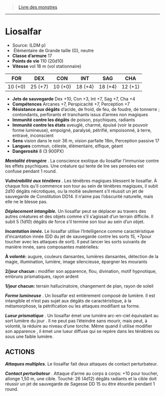 ﻿> [Livre des monstres](tome_of_beasts.md)

---

# Liosalfar

- Source: (LDM p)
-  Élémentaire de Grande taille (G), neutre
- **Classe d’armure** 17
- **Points de vie** 110 (20d10)
- **Vitesse** vol 18 m (vol stationnaire)

|FOR|DEX|CON|INT|SAG|CHA|
|---|---|---|---|---|---|
|10 (+0)|25 (+7)|10 (+0)|18 (+4)|18 (+4)|12 (+1)|

- **Jets de sauvegarde** Dex +10, Con +3, Int +7, Sag +7, Cha +4
- **Compétences** Arcanes +7, Perspicacité +7, Perception +7
- **Résistance aux dégâts** d’acide, de froid, de feu, de foudre, de tonnerre ; contondants, perforants et tranchants issus d’armes non magiques
- **Immunité contre les dégâts** de poison, psychiques, radiants
- **Immunité contre les états** aveuglé, charmé, épuisé (voir le pouvoir forme lumineuse), empoigné, paralysé, pétrifié, empoisonné, à terre, entravé, inconscient
- **Sens** vision dans le noir 36 m, vision parfaite 18m, Perception passive 17
- **Langues** commun, céleste, élémentaire, elfique, géant
- **Dangerosité** 8 (3 900PX)

**_Mentalité étrangère_** . La conscience exotique du liosalfar l’immunise contre les effets psychiques. Une créature qui tente de lire ses pensées est confuse pendant 1 round.

**_Vulnérabilité aux ténèbres_** . Les ténèbres magiques blessent le liosalfar. À chaque fois qu’il commence son tour au sein de ténèbres magiques, il subit 2d10 dégâts nécrotiques, ou la moitié seulement s’il réussit un jet de sauvegarde de Constitution DD14. Il n’aime pas l’obscurité naturelle, mais elle ne le blesse pas.

**_Déplacement intangible._** Un liosalfar peut se déplacer au travers des autres créatures et des objets comme s’il s’agissait d’un terrain difficile. Il subit 5 (1d10) dégâts de force s’il termine son tour au sein d’un objet.

**_Incantation innée._** Le liosalfar utilise l’Intelligence comme caractéristique d’incantation innée (DD du jet de sauvegarde contre les sorts 15, +7pour toucher avec les attaques de sort). Il peut lancer les sorts suivants de manière innée, sans composantes matérielles:

**À volonté:** augure, couleurs dansantes, lumières dansantes, détection de la magie, illumination, lumière, image silencieuse, épargner les mourants

**2/jour chacun :** modifier son apparence, flou, divination, motif hypnotique, embruns prismatiques, rayon ardent

**1/jour chacun:** terrain hallucinatoire, changement de plan, rayon de soleil

**_Forme lumineuse_** . Un liosalfar est entièrement composé de lumière. Il est intangible et n’est pas sujet aux dégâts de caractéristique, à la métamorphose, la pétrification ou les attaques modifiant sa forme.

**_Lueur prismatique_** . Un liosalfar émet une lumière arc-en-ciel équivalant au sort lumière du jour . Il ne peut pas l’éteindre sans mourir, mais peut, à volonté, la réduire au niveau d’une torche. Même quand il utilise modifier son apparence , il émet une lueur diffuse qui se repère dans les ténèbres ou sous une faible lumière.

## ACTIONS

**_Attaques multiples._** Le liosalfar fait deux attaques de contact perturbateur.

**_Contact perturbateur_** . Attaque d’arme au corps à corps: +10 pour toucher, allonge 1,50 m, une cible. Touché: 26 (4d12) dégâts radiants et la cible doit réussir un jet de sauvegarde de Sagesse DD 15 ou être étourdie pendant 1 round.

